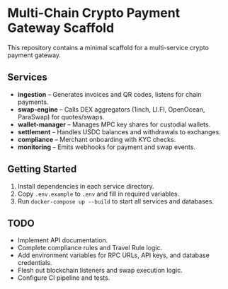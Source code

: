 # Multi-Chain Crypto Payment Gateway Scaffold

This repository contains a minimal scaffold for a multi-service crypto payment gateway.

## Services

- **ingestion** – Generates invoices and QR codes, listens for chain payments.
- **swap-engine** – Calls DEX aggregators (1inch, LI.FI, OpenOcean, ParaSwap) for quotes/swaps.
- **wallet-manager** – Manages MPC key shares for custodial wallets.
- **settlement** – Handles USDC balances and withdrawals to exchanges.
- **compliance** – Merchant onboarding with KYC checks.
- **monitoring** – Emits webhooks for payment and swap events.

## Getting Started

1. Install dependencies in each service directory.
2. Copy `.env.example` to `.env` and fill in required variables.
3. Run `docker-compose up --build` to start all services and databases.

## TODO

- Implement API documentation.
- Complete compliance rules and Travel Rule logic.
- Add environment variables for RPC URLs, API keys, and database credentials.
- Flesh out blockchain listeners and swap execution logic.
- Configure CI pipeline and tests.
